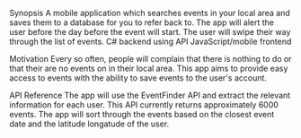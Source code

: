Synopsis
A mobile application which searches events in your local area and saves them to a database for you to refer back to. The app will alert the user before the day before the event will start. The user will swipe their way through the list of events.
C# backend using API
JavaScript/mobile frontend

Motivation
Every so often, people will complain that there is nothing to do or that their are no events on in their local area. This app aims to provide easy access to events with the ability to save events to the user's account. 

API Reference
The app will use the EventFinder API and extract the relevant information for each user. This API currently returns approximately 6000 events. The app will sort through the events based on the closest event date and the latitude longatude of the user.
